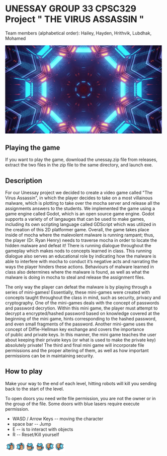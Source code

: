 # UNESSAY GROUP 33 CPSC329 Project " THE VIRUS ASSASSIN "
Team members (alphabetical order): Hailey, Hayden, Hrithvik, Lubdhak, Mohamed
 
![alt text](https://github.com/hailey-allen/Unessay/blob/main/assets/bg/mainbackg.png)

## Playing the game

If you want to play the game, download the unessay.zip file from releases, extract the two files in the zip file to the same directory, and launch exe.

## Description

For our Unessay project we decided to create a video game called "The Virus Assassin", in which the player decides to take on a most villainous malware, which is plotting to take over the mocha server and release all the assignments answers to the students. We implemented the game using a game engine called Godot, which is an open source game engine. Godot supports a variety of of langauges that can be used to make games, including its own scripting language called GDScript which was utilized in the creation of this 2D platformer game. Overall, the game takes place inside of mocha where the malevolent malware is running rampant; thus, the player (Dr. Ryan Henry) needs to traverse mocha in order to locate the hidden malware and defeat it! There is running dialogue throughout the gameplay which makes nods to concepts learned in class. This running dialogue also serves an educational role by indicating how the malware is able to interfere with mocha to conduct it’s negative acts and narrating the ways the player hinders these actions. Behaviours of malware learned in class also determines where the malware is found, as well as what the malware is doing in mocha to steal and release the assignment files.

The only way the player can defeat the malware is by playing through a series of mini-games! Essentially, these mini-games were created with concepts taught throughout the class in mind, such as security, privacy and cryptography. One of the mini-games deals with the concept of passwords and password decrytion. Within this mini game, the player must attempt to decrypt a encrypted/hashed password based on knowledge covered at the beginning of the mini game, hints corresponding to the hashed password, and even small fragments of the password. Another mini-game uses the concept of Diffie-Hellman key exchange and covers the importance of public and private keys. In this manner, the mini game teaches the user about keeping their private keys (or what is used to make the private key) absolutely private! The third and final mini game will incorporate file permissions and the proper altering of them, as well as how important permissions can be in maintaining security.


## How to play

Make your way to the end of each level, hitting robots will kill you 
sending back to the start of the level.

To open doors you need write file permission, you are not the owner 
or in the group of the file. Some doors with blue lasers require execute 
permission.

- WASD / Arrow Keys -- moving the character
- space bar -- Jump
- E -- is to interact with objects
- R -- Reset/Kill yourself

![alt text](https://github.com/hailey-allen/Unessay/blob/main/assets/player/double_jump.png)





